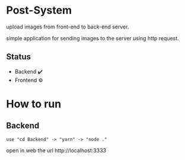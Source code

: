 # Post-System
upload images from front-end to back-end server.

simple application for sending images to the server using http request.

## Status

* Backend ✔️
* Frontend ⚙️

# How to run

## Backend 

```
use "cd Backend" -> "yarn" -> "node ."
```
open in web the url http://localhost:3333


